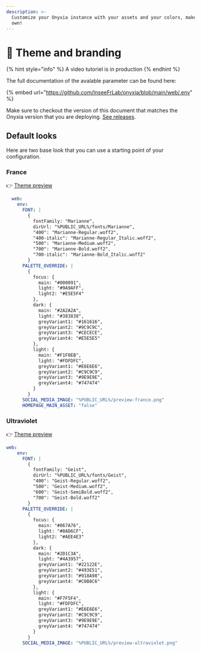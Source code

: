 ```yaml
---
description: >-
  Customize your Onyxia instance with your assets and your colors, make it your
  own!
---
```


# 🎨 Theme and branding

{% hint style="info" %}
A video tutoriel is in production
{% endhint %}

The full documentation of the avalable parameter can be found here:

{% embed url="https://github.com/InseeFrLab/onyxia/blob/main/web/.env" %}

Make sure to checkout the version of this document that matches the Onyxia version that you are deploying. [See releases](https://github.com/InseeFrLab/onyxia/releases).

## Default looks

Here are two base look that you can use a starting point of your configuration.

### France

👉 [Theme preview](https://datalab.sspcloud.fr/?FONT=%7B%20%0A%20%20fontFamily%3A%20%22Marianne%22%2C%20%0A%20%20dirUrl%3A%20%22%25PUBLIC\_URL%25%2Ffonts%2FMarianne%22%2C%20%0A%20%20%22400%22%3A%20%22Marianne-Regular.woff2%22%2C%0A%20%20%22400-italic%22%3A%20%22Marianne-Regular\_Italic.woff2%22%2C%0A%20%20%22500%22%3A%20%22Marianne-Medium.woff2%22%2C%0A%20%20%22700%22%3A%20%22Marianne-Bold.woff2%22%2C%0A%20%20%22700-italic%22%3A%20%22Marianne-Bold\_Italic.woff2%22%0A%7D%0A\&PALETTE\_OVERRIDE=%7B%0A%20%20focus%3A%20%7B%0A%20%20%20%20main%3A%20%22%23000091%22%2C%0A%20%20%20%20light%3A%20%22%239A9AFF%22%2C%0A%20%20%20%20light2%3A%20%22%23E5E5F4%22%0A%20%20%7D%2C%0A%20%20dark%3A%20%7B%0A%20%20%20%20main%3A%20%22%232A2A2A%22%2C%0A%20%20%20%20light%3A%20%22%23383838%22%2C%0A%20%20%20%20greyVariant1%3A%20%22%23161616%22%2C%0A%20%20%20%20greyVariant2%3A%20%22%239C9C9C%22%2C%0A%20%20%20%20greyVariant3%3A%20%22%23CECECE%22%2C%0A%20%20%20%20greyVariant4%3A%20%22%23E5E5E5%22%0A%20%20%7D%2C%0A%20%20light%3A%20%7B%0A%20%20%20%20main%3A%20%22%23F1F0EB%22%2C%0A%20%20%20%20light%3A%20%22%23FDFDFC%22%2C%0A%20%20%20%20greyVariant1%3A%20%22%23E6E6E6%22%2C%0A%20%20%20%20greyVariant2%3A%20%22%23C9C9C9%22%2C%0A%20%20%20%20greyVariant3%3A%20%22%239E9E9E%22%2C%0A%20%20%20%20greyVariant4%3A%20%22%23747474%22%0A%20%20%7D%0A%7D%0A\&HOMEPAGE\_MAIN\_ASSET=false\&HOMEPAGE\_MAIN\_ASSET\_X\_OFFSET=0\&HOMEPAGE\_MAIN\_ASSET\_Y\_OFFSET=0\&HOMEPAGE\_MAIN\_ASSET\_SCALE\_FACTOR=1\&HEADER\_TEXT\_FOCUS=Datalab)

```yaml
  web:
    env:
      FONT: |
        { 
          fontFamily: "Marianne", 
          dirUrl: "%PUBLIC_URL%/fonts/Marianne", 
          "400": "Marianne-Regular.woff2",
          "400-italic": "Marianne-Regular_Italic.woff2",
          "500": "Marianne-Medium.woff2",
          "700": "Marianne-Bold.woff2",
          "700-italic": "Marianne-Bold_Italic.woff2"
        }
      PALETTE_OVERRIDE: |
        {
          focus: {
            main: "#000091",
            light: "#9A9AFF",
            light2: "#E5E5F4"
          },
          dark: {
            main: "#2A2A2A",
            light: "#383838",
            greyVariant1: "#161616",
            greyVariant2: "#9C9C9C",
            greyVariant3: "#CECECE",
            greyVariant4: "#E5E5E5"
          },
          light: {
            main: "#F1F0EB",
            light: "#FDFDFC",
            greyVariant1: "#E6E6E6",
            greyVariant2: "#C9C9C9",
            greyVariant3: "#9E9E9E",
            greyVariant4: "#747474"
          }
        }
      SOCIAL_MEDIA_IMAGE: "%PUBLIC_URL%/preview-france.png"
      HOMEPAGE_MAIN_ASSET: "false"
```

### Ultraviolet

👉 [Theme preview](https://datalab.sspcloud.fr/?FONT=%7B%20%0A%20%20fontFamily%3A%20%22Geist%22%2C%20%0A%20%20dirUrl%3A%20%22%25PUBLIC\_URL%25%2Ffonts%2FGeist%22%2C%20%0A%20%20%22400%22%3A%20%22Geist-Regular.woff2%22%2C%0A%20%20%22500%22%3A%20%22Geist-Medium.woff2%22%2C%0A%20%20%22600%22%3A%20%22Geist-SemiBold.woff2%22%2C%0A%20%20%22700%22%3A%20%22Geist-Bold.woff2%22%0A%7D%0A\&PALETTE\_OVERRIDE=%7B%0A%20%20focus%3A%20%7B%0A%20%20%20%20main%3A%20%22%23067A76%22%2C%0A%20%20%20%20light%3A%20%22%230AD6CF%22%2C%0A%20%20%20%20light2%3A%20%22%23AEE4E3%22%0A%20%20%7D%2C%0A%20%20dark%3A%20%7B%0A%20%20%20%20main%3A%20%22%232D1C3A%22%2C%0A%20%20%20%20light%3A%20%22%234A3957%22%2C%0A%20%20%20%20greyVariant1%3A%20%22%2322122E%22%2C%0A%20%20%20%20greyVariant2%3A%20%22%23493E51%22%2C%0A%20%20%20%20greyVariant3%3A%20%22%23918A98%22%2C%0A%20%20%20%20greyVariant4%3A%20%22%23C0B8C6%22%0A%20%20%7D%2C%0A%20%20light%3A%20%7B%0A%20%20%20%20main%3A%20%22%23F7F5F4%22%2C%0A%20%20%20%20light%3A%20%22%23FDFDFC%22%2C%0A%20%20%20%20greyVariant1%3A%20%22%23E6E6E6%22%2C%0A%20%20%20%20greyVariant2%3A%20%22%23C9C9C9%22%2C%0A%20%20%20%20greyVariant3%3A%20%22%239E9E9E%22%2C%0A%20%20%20%20greyVariant4%3A%20%22%23747474%22%0A%20%20%7D%0A%7D%0A\&HOMEPAGE\_MAIN\_ASSET=%25PUBLIC\_URL%25%2Fillustrations%2Fprojets.png\&HOMEPAGE\_MAIN\_ASSET\_X\_OFFSET=430px\&HOMEPAGE\_MAIN\_ASSET\_Y\_OFFSET=-50px\&HOMEPAGE\_MAIN\_ASSET\_SCALE\_FACTOR=1.5\&HEADER\_TEXT\_FOCUS=Datalab)

```yaml
web:
    env:
      FONT: |
        { 
          fontFamily: "Geist", 
          dirUrl: "%PUBLIC_URL%/fonts/Geist", 
          "400": "Geist-Regular.woff2",
          "500": "Geist-Medium.woff2",
          "600": "Geist-SemiBold.woff2",
          "700": "Geist-Bold.woff2"
        }
      PALETTE_OVERRIDE: |
        {
          focus: {
            main: "#067A76",
            light: "#0AD6CF",
            light2: "#AEE4E3"
          },
          dark: {
            main: "#2D1C3A",
            light: "#4A3957",
            greyVariant1: "#22122E",
            greyVariant2: "#493E51",
            greyVariant3: "#918A98",
            greyVariant4: "#C0B8C6"
          },
          light: {
            main: "#F7F5F4",
            light: "#FDFDFC",
            greyVariant1: "#E6E6E6",
            greyVariant2: "#C9C9C9",
            greyVariant3: "#9E9E9E",
            greyVariant4: "#747474"
          }
        }
      SOCIAL_MEDIA_IMAGE: "%PUBLIC_URL%/preview-ultraviolet.png"
```
